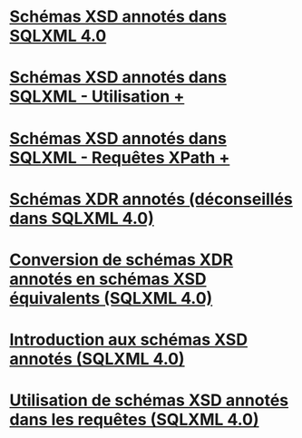 # [Schémas XSD annotés dans SQLXML 4.0](annotated-xsd-schemas-in-sqlxml-4-0.md)

# [Schémas XSD annotés dans SQLXML - Utilisation +](../../../relational-databases/sqlxml-annotated-xsd-schemas-using/using-annotations-in-xsd-schemas-sqlxml-4-0.md)
# [Schémas XSD annotés dans SQLXML - Requêtes XPath +](../../../relational-databases/sqlxml-annotated-xsd-schemas-xpath-queries/using-xpath-queries-in-sqlxml-4-0.md)

# [Schémas XDR annotés (déconseillés dans SQLXML 4.0)](annotated-xdr-schemas-deprecated-in-sqlxml-4-0.md)
# [Conversion de schémas XDR annotés en schémas XSD équivalents (SQLXML 4.0)](converting-annotated-xdr-schemas-to-equivalent-xsd-schemas-sqlxml-4-0.md)
# [Introduction aux schémas XSD annotés (SQLXML 4.0)](introduction-to-annotated-xsd-schemas-sqlxml-4-0.md)
# [Utilisation de schémas XSD annotés dans les requêtes (SQLXML 4.0)](using-annotated-xsd-schemas-in-queries-sqlxml-4-0.md)
